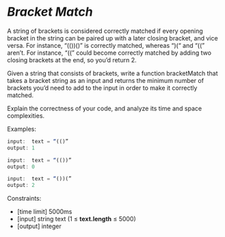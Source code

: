 _Bracket Match_
===============

A string of brackets is considered correctly matched if every opening bracket in the string can be paired up with a later closing bracket, and vice versa. For instance, “(())()” is correctly matched, whereas “)(“ and “((” aren’t. For instance, “((” could become correctly matched by adding two closing brackets at the end, so you’d return 2.

Given a string that consists of brackets, write a function bracketMatch that takes a bracket string as an input and returns the minimum number of brackets you’d need to add to the input in order to make it correctly matched.

Explain the correctness of your code, and analyze its time and space complexities.

Examples:
```javascript
input:  text = “(()”
output: 1

input:  text = “(())”
output: 0

input:  text = “())(”
output: 2
```

Constraints:
- [time limit] 5000ms
- [input] string text (1 ≤ **text.length** ≤ 5000)
- [output] integer
